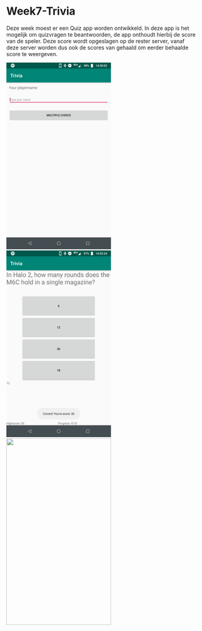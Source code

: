 # Week7-Trivia

Deze week moest er een Quiz app worden ontwikkeld. In deze app is het mogelijk om quizvragen te beantwoorden, de app onthoudt hierbij de score 
van de speler. Deze score wordt opgeslagen op de rester server, vanaf deze server worden dus ook de scores van gehaald om eerder behaalde score
te weergeven.

<p float="left">
<img src="https://github.com/Kennitos/Week7-Trivia/blob/master/screenshots_trivia/trivia2.png" width="275" height="490">
<img src="https://github.com/Kennitos/Week7-Trivia/blob/master/screenshots_trivia/trivia1.png" width="275" height="490">
<img src="" width="275" height="490">
</p>
